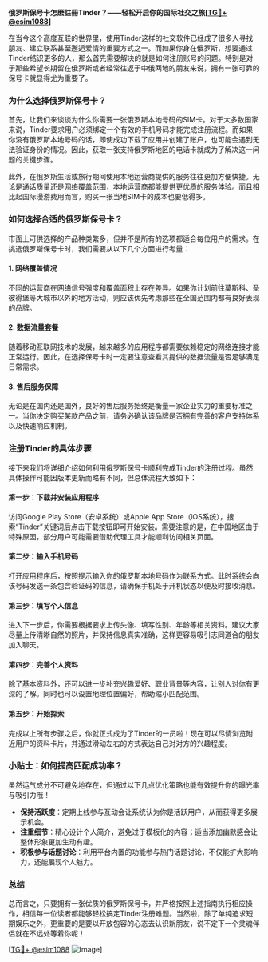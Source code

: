 **俄罗斯保号卡怎麽註冊Tinder？——轻松开启你的国际社交之旅[[TG💪+ @esim1088](https://t.me/s/esim1088)]**

在当今这个高度互联的世界里，使用Tinder这样的社交软件已经成了很多人寻找朋友、建立联系甚至邂逅爱情的重要方式之一。而如果你身在俄罗斯，想要通过Tinder结识更多的人，那么首先需要解决的就是如何注册账号的问题。特别是对于那些希望长期留在俄罗斯或者经常往返于中俄两地的朋友来说，拥有一张可靠的保号卡就显得尤为重要了。

### 为什么选择俄罗斯保号卡？

首先，让我们来谈谈为什么你需要一张俄罗斯本地号码的SIM卡。对于大多数国家来说，Tinder要求用户必须绑定一个有效的手机号码才能完成注册流程。而如果你没有俄罗斯本地号码的话，即使成功下载了应用并创建了账户，也可能会遇到无法验证身份的情况。因此，获取一张支持俄罗斯地区的电话卡就成为了解决这一问题的关键步骤。

此外，在俄罗斯生活或旅行期间使用本地运营商提供的服务往往更加方便快捷。无论是通话质量还是网络覆盖范围，本地运营商都能提供更优质的服务体验。而且相比起国际漫游费用而言，购买一张当地SIM卡的成本也要低得多。

### 如何选择合适的俄罗斯保号卡？

市面上可供选择的产品种类繁多，但并不是所有的选项都适合每位用户的需求。在挑选俄罗斯保号卡时，我们需要从以下几个方面进行考量：

#### 1. 网络覆盖情况
不同的运营商在网络信号强度和覆盖面积上存在差异。如果你计划前往莫斯科、圣彼得堡等大城市以外的地方活动，则应该优先考虑那些在全国范围内都有良好表现的品牌。

#### 2. 数据流量套餐
随着移动互联网技术的发展，越来越多的应用程序都需要依赖稳定的网络连接才能正常运行。因此，在选择保号卡时一定要注意查看其提供的数据流量是否足够满足日常需求。

#### 3. 售后服务保障
无论是在国内还是国外，良好的售后服务始终是衡量一家企业实力的重要标准之一。当你决定购买某款产品之前，请务必确认该品牌是否拥有完善的客户支持体系以及快速响应机制。

### 注册Tinder的具体步骤

接下来我们将详细介绍如何利用俄罗斯保号卡顺利完成Tinder的注册过程。虽然具体操作可能因版本更新而略有不同，但总体流程大致如下：

#### 第一步：下载并安装应用程序
访问Google Play Store（安卓系统）或Apple App Store（iOS系统），搜索“Tinder”关键词后点击下载按钮即可开始安装。需要注意的是，在中国地区由于特殊原因，部分用户可能需要借助代理工具才能顺利访问相关页面。

#### 第二步：输入手机号码
打开应用程序后，按照提示输入你的俄罗斯本地号码作为联系方式。此时系统会向该号码发送一条包含验证码的信息，请确保手机处于开机状态以便及时接收消息。

#### 第三步：填写个人信息
进入下一步后，你需要根据要求上传头像、填写性别、年龄等相关资料。建议大家尽量上传清晰自然的照片，并保持信息真实准确，这样更容易吸引志同道合的朋友加入聊天。

#### 第四步：完善个人资料
除了基本资料外，还可以进一步补充兴趣爱好、职业背景等内容，让别人对你有更深的了解。同时也可以设置地理位置偏好，帮助缩小匹配范围。

#### 第五步：开始探索
完成以上所有步骤之后，你就正式成为了Tinder的一员啦！现在可以尽情浏览附近用户的资料卡片，并通过滑动左右的方式表达自己对对方的兴趣程度。

### 小贴士：如何提高匹配成功率？

虽然运气成分不可避免地存在，但通过以下几点优化策略也能有效提升你的曝光率与吸引力哦！

- **保持活跃度**：定期上线参与互动会让系统认为你是活跃用户，从而获得更多展示机会。
- **注重细节**：精心设计个人简介，避免过于模板化的内容；适当添加幽默感会让整体形象更加生动有趣。
- **积极参与话题讨论**：利用平台内置的功能参与热门话题讨论，不仅能扩大影响力，还能展现个人魅力。

### 总结

总而言之，只要拥有一张优质的俄罗斯保号卡，并严格按照上述指南执行相应操作，相信每一位读者都能够轻松搞定Tinder注册难题。当然啦，除了单纯追求短期娱乐之外，更重要的是要以开放包容的心态去认识新朋友，说不定下一个灵魂伴侣就在不远处等着你呢！

[[TG💪+ @esim1088](https://t.me/s/esim1088) ![Image](https://i.postimg.cc/4NQfJmqS/Snipaste-2025-05-13-00-14-12.png)]